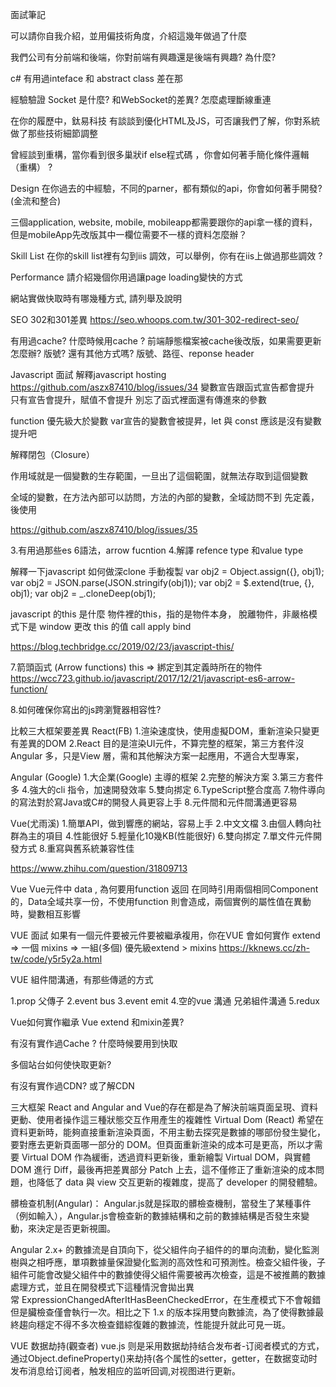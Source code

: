 面試筆記

可以請你自我介紹，並用偏技術角度，介紹這幾年做過了什麼

我們公司有分前端和後端，你對前端有興趣還是後端有興趣? 為什麼?

c# 
有用過inteface 和 abstract class 差在那


經驗驗證
Socket 是什麼? 和WebSocket的差異? 怎麼處理斷線重連

在你的履歷中，鈦易科技 有談談到優化HTML及JS，可否讓我們了解，你對系統做了那些技術細節調整

曾經談到重構，當你看到很多巢狀if else程式碼 ，你會如何著手簡化條件邏輯（重構） ? 

Design 
在你過去的中經驗，不同的parner，都有類似的api，你會如何著手開發?(金流和整合)

三個application, website, mobile, mobileapp都需要跟你的api拿一樣的資料，但是mobileApp先改版其中一欄位需要不一樣的資料怎麼辦？

Skill List
在你的skill list裡有勾到iis 調效，可以舉例，你有在iis上做過那些調效 ?

Performance
請介紹幾個你用過讓page loading變快的方式

網站實做快取時有哪幾種方式, 請列舉及說明


SEO
302和301差異
https://seo.whoops.com.tw/301-302-redirect-seo/


有用過cache? 什麼時候用cache ? 前端靜態檔案被cache後改版，如果需要更新怎麼辦? 版號? 還有其他方式嗎?
版號、路徑、reponse header 

Javascript 面試
解釋javascript hosting 
https://github.com/aszx87410/blog/issues/34
變數宣告跟函式宣告都會提升
只有宣告會提升，賦值不會提升
別忘了函式裡面還有傳進來的參數

function 優先級大於變數
var宣告的變數會被提昇，let 與 const 應該是沒有變數提升吧

解釋閉包（Closure）

作用域就是一個變數的生存範圍，一旦出了這個範圍，就無法存取到這個變數

全域的變數，在方法內部可以訪問，方法的內部的變數，全域訪問不到
先定義，後使用

https://github.com/aszx87410/blog/issues/35


3.有用過那些es 6語法，arrow fucntion 
4.解譯 refence type 和value type 

解釋一下javascript 如何做深clone 
手動複製
var obj2 = Object.assign({}, obj1);
var obj2 = JSON.parse(JSON.stringify(obj1));
var obj2 = $.extend(true, {}, obj1);
var obj2 = _.cloneDeep(obj1);

javascript 的this 是什麼
物件裡的this，指的是物件本身，
脫離物件，非嚴格模式下是 window
更改 this 的值
call
apply
bind

https://blog.techbridge.cc/2019/02/23/javascript-this/

7.箭頭函式 (Arrow functions)
this => 綁定到其定義時所在的物件 
https://wcc723.github.io/javascript/2017/12/21/javascript-es6-arrow-function/


8.如何確保你寫出的js跨瀏覽器相容性? 

比較三大框架要差異
React(FB)
1.渲染速度快，使用虛擬DOM，重新渲染只變更有差異的DOM
2.React 目的是渲染UI元件，不算完整的框架，第三方套件沒Angular 多，只是View 層，需和其他解決方案一起應用，不適合大型專案，


Angular (Google)
1.大企業(Google) 主導的框架
2.完整的解決方案
3.第三方套件多
4.強大的cli 指令，加速開發效率
5.雙向挷定
6.TypeScript整合度高
7.物件導向的寫法對於寫Java或C#的開發人員更容上手
8.元件間和元件間溝通更容易

Vue(尤雨溪)
1.簡單API，做到響應的網站，容易上手
2.中文文檔
3.由個人轉向社群為主的項目
4.性能很好
5.輕量化10幾KB(性能很好)
6.雙向挷定
7.單文件元件開發方式
8.重寫與舊系統兼容性佳

https://www.zhihu.com/question/31809713

Vue 
Vue元件中 data , 為何要用function 返回
在同時引用兩個相同Component的，Data全域共享一份，不使用function 則會造成，兩個實例的屬性值在異動時，變數相互影響

VUE 面試
如果有一個元件要被元件要被繼承複用，你在VUE 會如何實作
extend  => 一個
mixins  => 一組(多個)
優先級extend > mixins
https://kknews.cc/zh-tw/code/y5r5y2a.html

VUE 組件間溝通，有那些傳遞的方式

1.prop 父傳子
2.event bus
3.event emit 
4.空的vue 溝通 兄弟組件溝通
5.redux 

Vue如何實作繼承
Vue extend 和mixin差異?

有沒有實作過Cache ? 什麼時候要用到快取

多個站台如何使快取更新?

有沒有實作過CDN? 或了解CDN

三大框架 React and  Angular and Vue的存在都是為了解決前端頁面呈現、資料更動、使用者操作這三種狀態交互作用產生的複雜性
Virtual Dom (React)
希望在資料更新時，能夠直接重新渲染頁面，不用主動去探究是數據的哪部份發生變化，要對應去更新頁面哪一部分的 DOM。但頁面重新渲染的成本可是更高，所以才需要 Virtual DOM 作為緩衝，透過資料更新後，重新繪製 Virtual DOM，與實體 DOM 進行 Diff，最後再把差異部分 Patch 上去，這不僅修正了重新渲染的成本問題，也降低了 data 與 view 交互更新的複雜度，提高了 developer 的開發體驗。

髒檢查机制(Angular)：
Angular.js就是採取的髒檢查機制，當發生了某種事件（例如輸入），Angular.js會檢查新的數據結構和之前的數據結構是否發生來變動，來決定是否更新視圖。

Angular 2.x+ 的數據流是自頂向下，從父組件向子組件的的單向流動，變化監測樹與之相呼應，單項數據量保證變化監測的高效性和可預測性。檢查父組件後，子組件可能會改變父組件中的數據使得父組件需要被再次檢查，這是不被推薦的數據處理方式，並且在開發模式下這種情況會拋出異常 ExpressionChangedAfterItHasBeenCheckedError，在生產模式下不會報錯但是臟檢查僅會執行一次。相比之下 1.x 的版本採用雙向數據流，為了使得數據最終趨向穩定不得不多次檢查錯綜復雜的數據流，性能提升就此可見一斑。

VUE
数据劫持(觀查者)
vue.js 则是采用数据劫持结合发布者-订阅者模式的方式，通过Object.defineProperty()来劫持(各个属性的setter，getter，在数据变动时发布消息给订阅者，触发相应的监听回调,对视图进行更新。


